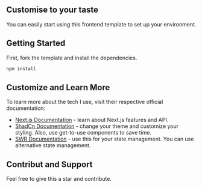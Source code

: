 ## Customise to your taste
You can easily start using this frontend template to set up your environment. 

## Getting Started
First, fork the template and install the dependencies. 

```bash
npm install 
```


## Customize and Learn More

To learn more about the tech I use, visit their respective official documentation:

- [Next.js Documentation](https://nextjs.org/docs) - learn about Next.js features and API.
- [ShadCn Documentation](https://ui.shadcn.com/docs) - change your theme and customize your styling. Also, use get-to-use components to save time.
- [SWR Documentation](https://swr.vercel.app/docs/getting-started) - use this for your state management. You can use alternative state management. 


## Contribut and Support
Feel free to give this a star and contribute.
